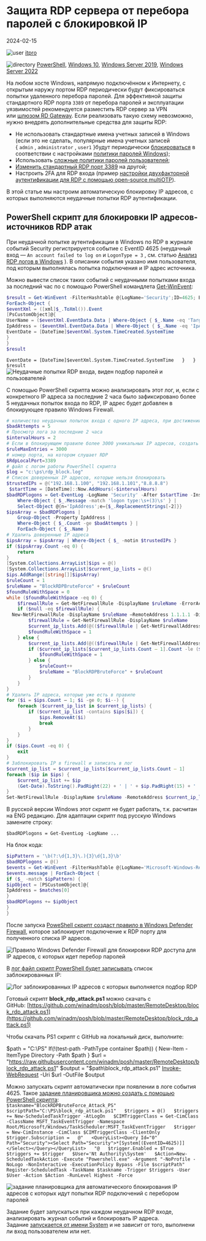 # Защита RDP сервера от перебора паролей с блокировкой IP

2024-02-15

![user](https://winitpro.ru/wp-content/themes/lite/img/sloi_64.png) [itpro](https://winitpro.ru/index.php/author/itpro/ "Записи itpro")

![directory](https://winitpro.ru/wp-content/themes/lite/img/sloi_11.png) [PowerShell](https://winitpro.ru/index.php/category/powershell/), [Windows 10](https://winitpro.ru/index.php/category/windows-10/), [Windows Server 2019](https://winitpro.ru/index.php/category/windows-server-2019/), [Windows Server 2022](https://winitpro.ru/index.php/category/windows-server-2022/)


На любом хосте Windows, напрямую подключённом к Интернету, с открытым наружу портом RDP периодически будут фиксироваться попытки удаленного перебора паролей. Для эффективной защиты стандартного RDP порта `3389` от перебора паролей и эксплуатации уязвимостей рекомендуется разместить RDP сервер за VPN или [шлюзом RD Gateway](https://winitpro.ru/index.php/2022/03/17/nastrojka-shlyuza-remote-desktop-gateway-windows-server/). Если реализовать такую схему невозможно, нужно внедрять дополнительные средства для защиты RDP:

- Не использовать стандартные имена учетных записей в Windows (если это не сделать, популярные имена учетных записей { `admin` , `administrator` , `user1` }будут периодически [блокироваться](https://winitpro.ru/index.php/2014/05/07/poisk-istochnika-blokirovki-uchetnoj-zapisi-polzovatelya-v-active-directory/) в соответствии с настройками [политики паролей Windows](https://winitpro.ru/index.php/2018/10/26/politika-parolej-uchetnyx-zapisej-v-active-directory/));
- Использовать [сложные политики паролей пользователей](https://winitpro.ru/index.php/2018/10/26/politika-parolej-uchetnyx-zapisej-v-active-directory/);
- [Изменить стандартный RDP порт 3389](https://winitpro.ru/index.php/2010/09/17/nomer-porta-rdp-v-windows/) на другой;
- Настроить 2FA для RDP входа (пример [настройки двухфакторной аутентификации для RDP с помощью open-source multiOTP](https://winitpro.ru/index.php/2022/01/18/2fa-v-windows-multiotp/)).

В этой статье мы настроим автоматическую блокировку IP адресов, с которых выполняются неудачные попытки RDP аутентификации.

## PowerShell скрипт для блокировки IP адресов-источников RDP атак

При неудачной попытке аутентификации в Windows по RDP в журнале событий Security регистрируется событие с EventID 4625 (неудачный вход — `An account failed to log on` и `LogonType = 3` , см. статью [Анализ RDP логов в Windows](https://winitpro.ru/index.php/2018/09/25/analizing-rdp-logs-windows-terminal-rds/) ). В описании события указано имя пользователя, под которым выполнялась попытка подключения и IP адрес источника.

Можно вывести список таких событий с неудачными попытками входа за последний час по с помощью PowerShell командлета [Get-WinEvent](https://winitpro.ru/index.php/2022/11/16/poisk-sobytij-event-log-powershell/):  
```powershell
$result = Get-WinEvent -FilterHashtable @{LogName='Security';ID=4625; EndTime=(get-date).AddHours(-1)} |
ForEach-Object {
$eventXml = ([xml]$_.ToXml()).Event
[PsCustomObject]@{
UserName = ($eventXml.EventData.Data | Where-Object { $_.Name -eq 'TargetUserName' }).'#text'
IpAddress = ($eventXml.EventData.Data | Where-Object { $_.Name -eq 'IpAddress' }).'#text'
EventDate = [DateTime]$eventXml.System.TimeCreated.SystemTime
}
}
$result
```

`EventDate = [DateTime]$eventXml.System.TimeCreated.SystemTime   }   }   $result   `  
![Неудачные попытки RDP входа, виден подбор паролей и пользователей](https://winitpro.ru/wp-content/uploads/2019/10/neudachie-popitki-rdp-vhoda-podbor-parolya.jpg)

С помощью PowerShell скрипта можно анализировать этот лог, и, если с конкретного IP адреса за последние 2 часа было зафиксировано более 5 неудачных попыток входа по RDP, IP адрес будет добавлен в блокирующее правило Windows Firewall.

```powershell
# количество неудачных попыток входа с одного IP адреса, при достижении которого нужно заблокировать IP
$badAttempts = 5
# Просмотр лога за последние 2 часа
$intervalHours = 2
# Если в блокирующем правиле более 3000 уникальных IP адресов, создать новое правило Windows Firewall
$ruleMaxEntries = 3000
# номер порта, на котором слушает RDP
$RdpLocalPort=3389
# файл с логом работы PowerShell скрипта
$log = "c:\ps\rdp_block.log"
# Список доверенных IP адресов, которые нельзя блокировать
$trustedIPs = @("192.168.1.100", "192.168.1.101","8.8.8.8")  
 $startTime = [DateTime]::Now.AddHours(-$intervalHours)
$badRDPlogons = Get-EventLog -LogName 'Security' -After $startTime -InstanceId 4625 |
    Where-Object { $_.Message -match 'logon type:\s+(3)\s' } |
    Select-Object @{n='IpAddress';e={$_.ReplacementStrings[-2]}}
$ipsArray = $badRDPlogons |
    Group-Object -Property IpAddress |
    Where-Object { $_.Count -ge $badAttempts } |
    ForEach-Object { $_.Name }
# Удалить доверенные IP адреса 
$ipsArray = $ipsArray | Where-Object { $_ -notin $trustedIPs }
if ($ipsArray.Count -eq 0) {
    return
}
[System.Collections.ArrayList]$ips = @()
[System.Collections.ArrayList]$current_ip_lists = @()
$ips.AddRange([string[]]$ipsArray)
$ruleCount = 1
$ruleName = "BlockRDPBruteForce" + $ruleCount
$foundRuleWithSpace = 0
while ($foundRuleWithSpace -eq 0) {
    $firewallRule = Get-NetFirewallRule -DisplayName $ruleName -ErrorAction SilentlyContinue
    if ($null -eq $firewallRule) {
  New-NetFirewallRule -DisplayName $ruleName –RemoteAddress 1.1.1.1 -Direction Inbound -Protocol TCP –LocalPort $RdpLocalPort -Action Block
        $firewallRule = Get-NetFirewallRule -DisplayName $ruleName
        $current_ip_lists.Add(@(($firewallRule | Get-NetFirewallAddressFilter).RemoteAddress))
        $foundRuleWithSpace = 1
    } else {
        $current_ip_lists.Add(@(($firewallRule | Get-NetFirewallAddressFilter).RemoteAddress))        
        if ($current_ip_lists[$current_ip_lists.Count – 1].Count -le ($ruleMaxEntries – $ips.Count)) {
            $foundRuleWithSpace = 1
        } else {
            $ruleCount++
            $ruleName = "BlockRDPBruteForce" + $ruleCount
        }
    }
}
# Удалить IP адреса, которые уже есть в правиле 
for ($i = $ips.Count – 1; $i -ge 0; $i--) {
    foreach ($current_ip_list in $current_ip_lists) {
        if ($current_ip_list -contains $ips[$i]) {
            $ips.RemoveAt($i)
            break
        }
    }
}
if ($ips.Count -eq 0) {
    exit
}
# Заблокировать IP в firewall и записать в лог
$current_ip_list = $current_ip_lists[$current_ip_lists.Count – 1]
foreach ($ip in $ips) {
    $current_ip_list += $ip
    (Get-Date).ToString().PadRight(22) + ' | ' + $ip.PadRight(15) + ' | The IP address has been blocked due to ' + ($badRDPlogons | Where-Object { $_.IpAddress -eq $ip }).Count + ' failed login attempts over ' + $intervalHours + ' hours' >> $log
}
Set-NetFirewallRule -DisplayName $ruleName -RemoteAddress $current_ip_list
```

В русской версии Windows этот скрипт не будет работать, т.к. расчитан на ENG редакцию. Для адаптации скрипт под русскую Windows замените строку:

`$badRDPlogons = Get-EventLog -LogName ...`

На блок кода:

```powershell
$ipPattern = '\b(?:\d{1,3}\.){3}\d{1,3}\b'
$badRDPlogons = @()
$events = Get-WinEvent -FilterHashTable @{LogName='Microsoft-Windows-RemoteDesktopServices-RdpCoreTS/Operational';ID='140';StartTime=$startTime}
$events.message | ForEach-Object {
if ($_ -match $ipPattern) {
$ipObject = [PSCustomObject]@{
IpAddress = $matches[0]
}
$badRDPlogons += $ipObject
}
}
```
  
После запуска [PoweShell скрипт создаст правило в Windows Defender Firewall](https://winitpro.ru/index.php/2019/09/25/upravlenie-windows-firewall-powershell/), которое заблокирует подключение к RDP порту для полученного списка IP адресов.

![Правило Windows Defender Firewall для блокировки RDP доступа для IP адресов, с которых идет перебор паролей](https://winitpro.ru/wp-content/uploads/2019/10/pravilo-firewall-blokirovki-rdp-dostupa-dlya-ip-adresov.jpg)

В [лог файл скрипт PowerShell будет записывать](https://winitpro.ru/index.php/2021/03/15/logirovanie-powershell-scriptov/) список заблокированных IP:

![Лог заблокированных IP адресов с которых выполняется подбор RDP](https://winitpro.ru/wp-content/uploads/2019/10/log-zablokirovannih-ip-adresov.jpg)

Готовый скрипт **block_rdp_attack.ps1** можно скачать с GitHub: [https://github.com/winadm/posh/blob/master/RemoteDesktop/block_rdp_attack.ps1](https://github.com/winadm/posh/blob/master/RemoteDesktop/block_rdp_attack.ps1)

Чтобы скачать PS1 скрипт с GitHub на локальный диск, выполните:

$path = "C:\PS\"
If(!(test-path -PathType container $path))
{
      New-Item -ItemType Directory -Path $path
}
$url = "https://raw.githubusercontent.com/winadm/posh/master/RemoteDesktop/block_rdp_attack.ps1"
$output = "$path\block_rdp_attack.ps1" 
[Invoke-WebRequest](https://winitpro.ru/index.php/2014/10/08/obrabotka-soderzhimogo-veb-stranic-i-html-sajtov-v-powershell/) -Uri $url -OutFile $output

Можно запускать скрипт автоматически при появлении в логе события 4625. Такое [задание планировщика можно создать с помощью PowerShell скрипта](https://winitpro.ru/index.php/2017/06/08/sozdanie-zadaniya-planirovshhika-s-pomoshhyu-powershell/):  
`$taskname="BlockRDPBruteForce_Attack_PS"   $scriptPath="C:\PS\block_rdp_attack.ps1"   $triggers = @()   $triggers += New-ScheduledTaskTrigger -AtLogOn   $CIMTriggerClass = Get-CimClass -ClassName MSFT_TaskEventTrigger -Namespace Root/Microsoft/Windows/TaskScheduler:MSFT_TaskEventTrigger   $trigger = New-CimInstance -CimClass $CIMTriggerClass -ClientOnly   $trigger.Subscription =   @"   <QueryList><Query Id="0" Path="Security"><Select Path="Security">*[System[(EventID=4625)]]</Select></Query></QueryList>   "@   $trigger.Enabled = $True   $triggers += $trigger   $User='Nt Authority\System'   $Action=New-ScheduledTaskAction -Execute "Powershell.exe" -Argument "-NoProfile -NoLogo -NonInteractive -ExecutionPolicy Bypass -File $scriptPath"   Register-ScheduledTask -TaskName $taskname -Trigger $triggers -User $User -Action $Action -RunLevel Highest -Force`

![задание планировщика для автоматического блокирования IP адресов с которых идут попытки RDP подключений с перебором паролей](https://winitpro.ru/wp-content/uploads/2019/10/avtomaticheskoe-zadanie-planirovshika-block-ip.jpg)

Задание будет запускаться при каждом неудачном RDP входе, анализировать журнал событий и блокировать IP адреса. Задание [запускается от имени System](https://winitpro.ru/index.php/2011/12/26/zapusk-cmd-ot-system-v-windows-7/) и не зависит от того, выполнени ли вход пользователем или нет.